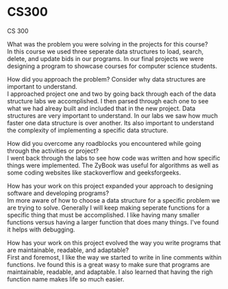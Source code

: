 # CS300
CS 300

What was the problem you were solving in the projects for this course?    
  In this course we used three seperate data structures to load, search, delete, and update bids in our programs. In our final projects we were designing a program to showcase 
  courses for computer science students. 

How did you approach the problem? Consider why data structures are important to understand.  
  I approached project one and two by going back through each of the data structure labs we accomplished. I then parsed through each one to see what we had alreay built and 
  included that in the new project. Data structures are very important to understand. In our labs we saw how much faster one data structure is over another. Its also
  important to understand the complexity of implementing a specific data structure. 

How did you overcome any roadblocks you encountered while going through the activities or project?  
  I went back through the labs to see how code was written and how specific things were implemented. The ZyBook was useful for algorithms as well as some coding websites like 
  stackoverflow and geeksforgeeks. 

How has your work on this project expanded your approach to designing software and developing programs?  
  Im more aware of how to choose a data structure for a specific problem we are trying to solve. Generally I will keep making seperate functions for a specific thing that must 
  be accomplished. I like having many smaller functions versus having a larger function that does many things. I've found it helps with debugging. 

How has your work on this project evolved the way you write programs that are maintainable, readable, and adaptable?  
  First and foremost, I like the way we started to write in line comments within functions. Ive found this is a great wasy to make sure that programs are maintainable, 
  readable, and adaptable. I also learned that having the righ function name makes life so much easier. 
